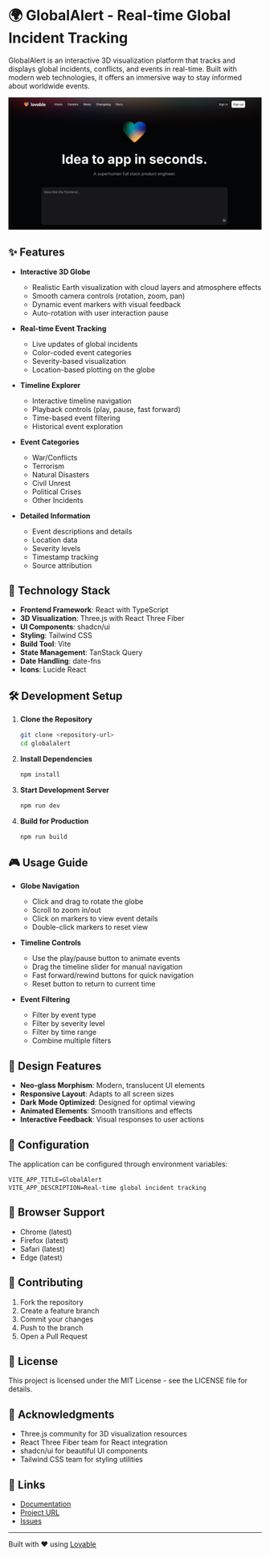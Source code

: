 
# 🌍 GlobalAlert - Real-time Global Incident Tracking

GlobalAlert is an interactive 3D visualization platform that tracks and displays global incidents, conflicts, and events in real-time. Built with modern web technologies, it offers an immersive way to stay informed about worldwide events.

![GlobalAlert Preview](public/og-image.png)

## ✨ Features

- **Interactive 3D Globe**
  - Realistic Earth visualization with cloud layers and atmosphere effects
  - Smooth camera controls (rotation, zoom, pan)
  - Dynamic event markers with visual feedback
  - Auto-rotation with user interaction pause

- **Real-time Event Tracking**
  - Live updates of global incidents
  - Color-coded event categories
  - Severity-based visualization
  - Location-based plotting on the globe

- **Timeline Explorer**
  - Interactive timeline navigation
  - Playback controls (play, pause, fast forward)
  - Time-based event filtering
  - Historical event exploration

- **Event Categories**
  - War/Conflicts
  - Terrorism
  - Natural Disasters
  - Civil Unrest
  - Political Crises
  - Other Incidents

- **Detailed Information**
  - Event descriptions and details
  - Location data
  - Severity levels
  - Timestamp tracking
  - Source attribution

## 🚀 Technology Stack

- **Frontend Framework**: React with TypeScript
- **3D Visualization**: Three.js with React Three Fiber
- **UI Components**: shadcn/ui
- **Styling**: Tailwind CSS
- **Build Tool**: Vite
- **State Management**: TanStack Query
- **Date Handling**: date-fns
- **Icons**: Lucide React

## 🛠️ Development Setup

1. **Clone the Repository**
   ```bash
   git clone <repository-url>
   cd globalalert
   ```

2. **Install Dependencies**
   ```bash
   npm install
   ```

3. **Start Development Server**
   ```bash
   npm run dev
   ```

4. **Build for Production**
   ```bash
   npm run build
   ```

## 🎮 Usage Guide

- **Globe Navigation**
  - Click and drag to rotate the globe
  - Scroll to zoom in/out
  - Click on markers to view event details
  - Double-click markers to reset view

- **Timeline Controls**
  - Use the play/pause button to animate events
  - Drag the timeline slider for manual navigation
  - Fast forward/rewind buttons for quick navigation
  - Reset button to return to current time

- **Event Filtering**
  - Filter by event type
  - Filter by severity level
  - Filter by time range
  - Combine multiple filters

## 🎨 Design Features

- **Neo-glass Morphism**: Modern, translucent UI elements
- **Responsive Layout**: Adapts to all screen sizes
- **Dark Mode Optimized**: Designed for optimal viewing
- **Animated Elements**: Smooth transitions and effects
- **Interactive Feedback**: Visual responses to user actions

## 🔧 Configuration

The application can be configured through environment variables:

```env
VITE_APP_TITLE=GlobalAlert
VITE_APP_DESCRIPTION=Real-time global incident tracking
```

## 📱 Browser Support

- Chrome (latest)
- Firefox (latest)
- Safari (latest)
- Edge (latest)

## 🤝 Contributing

1. Fork the repository
2. Create a feature branch
3. Commit your changes
4. Push to the branch
5. Open a Pull Request

## 📄 License

This project is licensed under the MIT License - see the LICENSE file for details.

## 🙏 Acknowledgments

- Three.js community for 3D visualization resources
- React Three Fiber team for React integration
- shadcn/ui for beautiful UI components
- Tailwind CSS team for styling utilities

## 🔗 Links

- [Documentation](https://docs.lovable.dev)
- [Project URL](https://lovable.dev/projects/b89e3fb2-b6bf-4db6-9236-c37664c4c6a3)
- [Issues](https://github.com/yourusername/globalalert/issues)

---

Built with ❤️ using [Lovable](https://lovable.dev)
